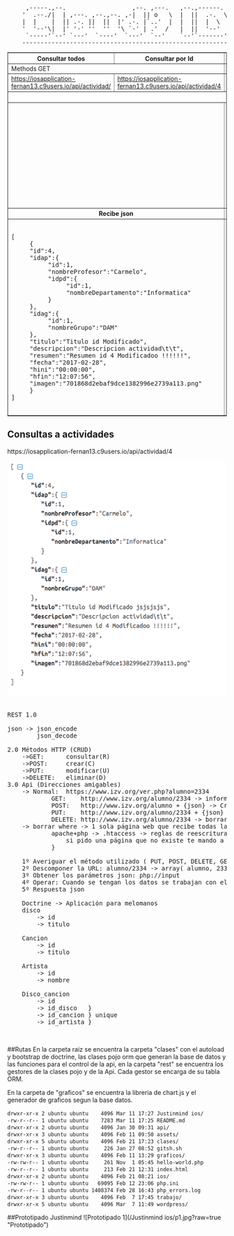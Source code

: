 <pre>
     ,-----.,--.                  ,--. ,---.   ,--.,------.  ,------.
    '  .--./|  | ,---. ,--.,--. ,-|  || o   \  |  ||  .-.  \ |  .---'
    |  |    |  || .-. ||  ||  |' .-. |`..'  |  |  ||  |  \  :|  `--, 
    '  '--'\|  |' '-' ''  ''  '\ `-' | .'  /   |  ||  '--'  /|  `---.
     `-----'`--' `---'  `----'  `---'  `--'    `--'`-------' `------'
    ----------------------------------------------------------------- 
</pre>

<table border="1">
    <tbody><tr>
        <th>Consultar todos</th>
        <th>Consultar por Id</th>
        <th>Insertar</th>
        <th>Actualizar</th>
        <th>Borrar por id</th>
        <th>Borrar conjunto</th>
    </tr>
    <tr>
        <td colspan="2">Methods GET</td>
        <td>Methods POST</td>
        <td>Methods PUT</td>
        <td colspan="2">Methods DELETE</td>
    </tr>
    <tr>
        <td><a href="https://iosapplication-fernan13.c9users.io/api/actividad/">https://iosapplication-fernan13.c9users.io/api/actividad/</a></td>
        <td><a href="https://iosapplication-fernan13.c9users.io/api/actividad/4">https://iosapplication-fernan13.c9users.io/api/actividad/4</a></td>
        <td><a href="https://iosapplication-fernan13.c9users.io/api/actividad/">https://iosapplication-fernan13.c9users.io/api/actividad/</a></td>
        <td><a href="https://iosapplication-fernan13.c9users.io/api/actividad/3">https://iosapplication-fernan13.c9users.io/api/actividad/3</a></td>
        <td><a href="https://iosapplication-fernan13.c9users.io/api/actividad/3">https://iosapplication-fernan13.c9users.io/api/actividad/3</a></td>
        <td><a href="https://iosapplication-fernan13.c9users.io/api/actividad/">https://iosapplication-fernan13.c9users.io/api/actividad/</a></td>
    </tr>
    <tr>
        <th colspan="5">Enviar json</th>
        <th>Enviar conjunto de id por json</th>
    </tr>
    <tr>
        <td colspan="2"> </td>
        <td>
            <pre>               
{
    "idap":3,
    "idag":2,
    "descripcion":"Lorem ipsum dolor sit amet, lorem, at.",
    "resumen":"Lorem ipsum dolor sit amet.",
    "fecha":"2017-01-26 00:00:00",
    "hini":"1970-01-01 00:03:01",
    "hfin":"1970-01-01 00:04:02"
}
            </pre>
        </td>
        <td>
            <pre>               
{
    "idap":3,
    "idag":2,
    "descripcion":"Lorem ipsum dolor sit amet, consectetur adipiscing elit.",
    "resumen":"Lorem ipsum dolor sit amet.",
    "fecha":"2017-01-26 00:00:00",
    "hini":"1970-01-01 00:03:01",
    "hfin":"1970-01-01 00:04:02"
}
          </pre>
        </td>
        <td>
            <pre>               
{
    "id":3
}
            </pre>
        </td>
        <td>
            <pre>          
[
     {
          "id":3
     },
     {
          "id":4
     },
     {
          "id":6
     }
]
            </pre>
        </td>
    </tr>
    <tr>
        <th colspan="2">Recibe json</th>
        <th colspan="4">Recibe confirmación</th>
    </tr>
    <tr>
        <td colspan="2">
            <pre>        
[
     {
     "id":4,
     "idap":{
          "id":1,
          "nombreProfesor":"Carmelo",
          "idpd":{
               "id":1,
               "nombreDepartamento":"Informatica"
          }
     },
     "idag":{
          "id":1,
          "nombreGrupo":"DAM"
     },
     "titulo":"Titulo id Modificado",
     "descripcion":"Descripcion actividad\t\t",
     "resumen":"Resumen id 4 Modificadoo !!!!!!",
     "fecha":"2017-02-28",
     "hini":"00:00:00",
     "hfin":"12:07:56",
     "imagen":"701868d2ebaf9dce1382996e2739a113.png"
     }
]
          </pre>
        </td>
        <td>
            <p>Codigos de respuesta HTTP: 200 ok</p> 
            <pre>        
{
  "response": "ok"
}
            </pre>
            <p>Para elementos no encontrados</p>
            <p>Codigos de respuesta HTTP: 404 Not found</p>
            <pre>
{
  "response": "error"    
}
            </pre>
        </td>
        <td>      
            <p>Codigos de respuesta HTTP: 201 Created</p> 
            <pre>
{
     "response": "ok"
}
            </pre>
            <p>No se ha podido actualizar</p>
            <p>Codigos de respuesta HTTP: 304 Not Modified</p>
            <pre>
{
   "response": "error"    
}
            </pre>
        </td>
        <td colspan="2">        
            <p>Codigos de respuesta HTTP: 200 Bad Request</p>
            <pre>
{
     "response": "ok"
}
            </pre>
            <p>Codigos de respuesta HTTP: 400 Bad Request</p>
            <pre>
{
   "response": "error"    
}
            </pre>
        </td>
    </tr>
</tbody>
</table>






## Consultas a actividades
<p>https://iosapplication-fernan13.c9users.io/api/actividad/4</p>
<img src="/assets/Actividades.png" alt="">

<pre>

REST 1.0

json -> json_encode
        json_decode

2.0 Métodos HTTP (CRUD)
    ->GET:      consultar(R)
    ->POST:	    crear(C)
    ->PUT:	    modificar(U)
    ->DELETE:   eliminar(D) 
3.0 Api (Direcciones amigables)
    -> Normal:  https://www.izv.org/ver.php?alumno=2334
            GET:    http://www.izv.org/alumno/2334 -> informacion del alumno 2334
            POST:	http://www.izv.org/alumno + {json} -> Crear alumno
            PUT:	http://www.izv.org/alumno/2334 + {json} -> Modificar alumno
            DELETE: http://www.izv.org/alumno/2334 -> borrar http://www.izv.org/alumno + {json}
    -> borrar where -> 1 sola página web que recibe todas las peticiones
            apache+php -> .htaccess -> reglas de reescritura {
                si pido una página que no existe te mando a una página concreta
            }

    1º Averiguar el método utilizado ( PUT, POST, DELETE, GET ) $_SERVER['REQUEST_METHOD']
    2º Descomponer la URL: alumno/2334 -> array( alumno, 2334 )
    3º Obtener los parámetros json: php://input
    4º Operar: Cuando se tengan los datos se trabajan con ellos
    5º Respuesta json
    
    Doctrine -> Aplicación para melomanos
    disco 
        -> id 
        -> titulo
          
    Cancion 
        -> id
        -> titulo
    
    Artista
        -> id 
        -> nombre
    
    Disco_cancion
        -> id
        -> id_disco   }
        -> id_cancion } unique 
        -> id_artista }
        
 
</pre>

##Rutas
En la carpeta raiz se encuentra la carpeta "clases" con el autoload y bootstrap de doctrine,
las clases pojo orm que generan la base de datos y las funciones para el control de la api,
en la carpeta "rest" se encuentra los gestores de la clases pojo y de la Api.
Cada gestor se encarga de su tabla ORM. 

En la carpeta de "graficos" se encuentra la libreria de chart.js y el generador de graficos segun 
la base datos.
```
drwxr-xr-x 2 ubuntu ubuntu    4096 Mar 11 17:27 Justinmind ios/
-rw-r--r-- 1 ubuntu ubuntu    7283 Mar 11 17:25 README.md
drwxr-xr-x 2 ubuntu ubuntu    4096 Jan 30 09:31 api/
drwxr-xr-x 3 ubuntu ubuntu    4096 Feb 11 09:50 assets/
drwxr-xr-x 5 ubuntu ubuntu    4096 Feb 21 17:23 clases/
-rw-r--r-- 1 ubuntu ubuntu     226 Jan 27 08:52 gitsh.sh
drwxr-xr-x 3 ubuntu ubuntu    4096 Feb 11 13:29 graficos/
-rw-rw-r-- 1 ubuntu ubuntu     261 Nov  1 05:45 hello-world.php
-rw-r--r-- 1 ubuntu ubuntu     213 Feb 21 12:31 index.html
drwxr-xr-x 2 ubuntu ubuntu    4096 Feb 21 08:21 ios/
-rw-rw-r-- 1 ubuntu ubuntu   69095 Feb 12 23:06 php.ini
-rw-r--r-- 1 ubuntu ubuntu 1408374 Feb 28 16:43 php_errors.log
drwxr-xr-x 3 ubuntu ubuntu    4096 Feb  7 17:45 trabajo/
drwxr-xr-x 5 ubuntu ubuntu    4096 Mar  7 11:49 wordpress/
```

##Prototipado Justinmind
![Prototipado 1](/Justinmind ios/p1.jpg?raw=true "Prototipado")

